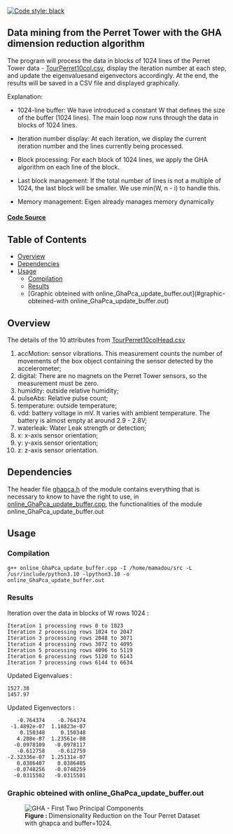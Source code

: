[![Code style: black](https://img.shields.io/badge/code%20style-black-000000.svg)](https://github.com/psf/black)

## Data mining from the Perret Tower with the GHA dimension reduction algorithm

The program will process the data in blocks of 1024 lines of the Perret Tower data - [TourPerret10col.csv](https://github.com/madou-sow/OnlineML_ESP32/blob/main/ARDUINO/GHA-PCA/src/TourPerret10col.csv), display the iteration number at each step, and update the eigenvalues ​​and eigenvectors accordingly. At the end, the results will be saved in a CSV file and displayed graphically.

Explanation:

- 1024-line buffer: We have introduced a constant W that defines the size of the buffer (1024 lines). The main loop now runs through the data in blocks of 1024 lines.

- Iteration number display: At each iteration, we display the current iteration number and the lines currently being processed.

- Block processing: For each block of 1024 lines, we apply the GHA algorithm on each line of the block.

- Last block management: If the total number of lines is not a multiple of 1024, the last block will be smaller. We use min(W, n - i) to handle this.

- Memory management: Eigen already manages memory dynamically

#### [Code Source](https://github.com/madou-sow/OnlineML_ESP32/blob/main/ARDUINO/GHA-PCA/src/)

## Table of Contents
- [Overview](#overview)
- [Dependencies](#dependencies)
- [Usage](#usage)
  - [Compilation](#compilation)
  - [Results](#results)
  - [Graphic obteined with online_GhaPca_update_buffer.out](#graphic-obteined-with online_GhaPca_update_buffer.out)

## Overview

The details of the 10 attributes from [TourPerret10colHead.csv](https://github.com/madou-sow/OnlineML_ESP32/blob/main/ARDUINO/GHA-PCA/src/TourPerret10colHead.csv])
1. accMotion: sensor vibrations. This measurement counts the number of movements of the box object containing the sensor detected by the accelerometer;
2. digital: There are no magnets on the Perret Tower sensors, so the measurement must be zero.
3. humidity: outside relative humidity;
4. pulseAbs: Relative pulse count;
5. temperature: outside temperature;
6. vdd: battery voltage in mV. It varies with ambient temperature. The battery is almost empty at around 2.9 - 2.8V;
7. waterleak: Water Leak strength or detection;
8. x: x-axis sensor orientation;
9. y: y-axis sensor orientation;
10. z: z-axis sensor orientation.


## Dependencies
The header file [ghapca.h](https://github.com/madou-sow/OnlineML_ESP32/blob/main/ARDUINO/GHA-PCA/src/ghapca.h) of the module contains everything that is necessary to know
to have the right to use, in [online_GhaPca_update_buffer.cpp](https://github.com/madou-sow/OnlineML_ESP32/blob/main/ARDUINO/GHA-PCA/src/online_GhaPca_update_buffer.cpp), the functionalities of the module online_GhaPca_update_buffer.out

## Usage
### Compilation

```
g++ online_GhaPca_update_buffer.cpp -I /home/mamadou/src -L /usr/include/python3.10 -lpython3.10 -o online_GhaPca_update_buffer.out
```
### Results

Iteration over the data in blocks of W rows 1024 :

```
Iteration 1 processing rows 0 to 1023
Iteration 2 processing rows 1024 to 2047
Iteration 3 processing rows 2048 to 3071
Iteration 4 processing rows 3072 to 4095
Iteration 5 processing rows 4096 to 5119
Iteration 6 processing rows 5120 to 6143
Iteration 7 processing rows 6144 to 6634
```

Updated Eigenvalues :

``` 
1527.38
1457.97
``` 

Updated Eigenvectors :

``` 
   -0.764374    -0.764374
 -1.4892e-07  1.18823e-07
    0.150348     0.150348
   4.208e-07  1.23561e-08
  -0.0978109   -0.0978117
   -0.612758    -0.612759
-2.32336e-07  1.25131e-07
   0.0386407    0.0386405
  -0.0748256   -0.0748259
  -0.0315502   -0.0315501
``` 

### Graphic obteined with online_GhaPca_update_buffer.out

<figure>
  <img alt="GHA - First Two Principal Components" align="center" src="https://github.com/madou-sow/OnlineML_ESP32/blob/main/ARDUINO/GHA-PCA/images/FigureBufer1024.png"  title="Dimensionality Reduction on the Tour Perret Dataset with batch ghapca"/>

  <figcaption><b>Figure : </b> Dimensionality Reduction on the Tour Perret Dataset with  ghapca and buffer=1024.</figcaption>
</figure>
